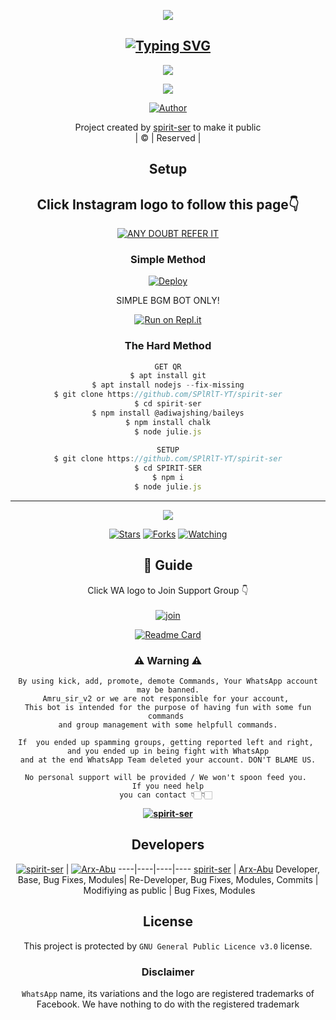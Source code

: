 <div align="center">
  <p align="center">
<img src=https://i.imgur.com/oogzAR2.png>
</p>

## [![Typing SVG](https://readme-typing-svg.herokuapp.com?font=Lemon+milk&color=F7000&lines=WELCOME+TO+SPIRIT+SER+WA+BOT+REPO;CREATED+BY+SPIRIT+SRR;THIS+IS+A+USERBOT+PRIVATE+AND+PUBLIC+BOT;WITH+MORE+FEATHERS)](https://git.io/typing-svg)

 </a>
</p>

<div align="center">
  <p align="center">
<img src=https://i.imgur.com/Mbaz2g9.jpg>
</p>

<img src=https://i.imgur.com/yT8QQKm.png>
</p>


  <p align="center">
<a href="https:"><img title="Author" src="https://img.shields.io/badge/Author--spiritthesh/spirit-ser?color=blue&style=for-the-badge&logo=whatsapp"></a>
</p>
</div>
<p align="center">
Project created by <a href="https://github.com/SPlRlT-YT-SPIRITSER">spirit-ser</a> to make it public
    <br>
       | © |
        Reserved |
    <br> 
</p>

## Setup
<div align="center"> 


## Click Instagram logo to follow this page👇

 [![ANY DOUBT REFER IT](https://i.imgur.com/j1x0HpA.jpeg)](https://www.instagram.com/spirit_ser/)

  ### Simple Method
  
[![Deploy](https://www.herokucdn.com/deploy/button.svg)](https://heroku.com/deploy?template=https://github.com/spirit-ser/deploye.git)

SIMPLE BGM BOT ONLY!

  
[![Run on Repl.it](https://repl.it/badge/github/quiec/whatsAlfa)](https://replit.com/@KMSPlRlT/SPIRIT-SER-QR)
  
### The Hard Method
```js
GET QR
$ apt install git
$ apt install nodejs --fix-missing
$ git clone https://github.com/SPlRlT-YT/spirit-ser
$ cd spirit-ser
$ npm install @adiwajshing/baileys
$ npm install chalk
$ node julie.js
```
      
```js
SETUP
$ git clone https://github.com/SPlRlT-YT/spirit-ser
$ cd SPIRIT-SER
$ npm i
$ node julie.js
```

----

  <p align="center">
  <a href="https://github.com/SPlRlT-YT/spirit-ser">
    
<a href="https://github.com/SPlRlT-YT/followers">
<img src="https://img.shields.io/github/repo-size/cyberchekuthan/Kaztroserv1_v2?color=green&label=Repo%20total%20size&style=plastic">
<p align="center">
<a href="https://github.com/SPlRlT-YT/followers"
<img title="Followers" src="https://img.shields.io/github/followers/Aj-fx?color=blue&style=flat-square"></a>
<a href="https://github.com/SPlRlT-YT/spirit-ser/stargazers/"><img title="Stars" src="https://img.shields.io/github/stars/SPlRlT-YT/spirit-ser?color=blue&style=flat-square"></a>
<a href="https://github.com/SPlRlT-YT/spirit-ser/network/members"><img title="Forks" src="https://img.shields.io/github/forks/SPlRlT-YT/spirit-ser?color=blue&style=flat-square"></a>
<a href="https://github.com/SPlRlT-YT/spirit-ser/watchers"><img title="Watching" src="https://img.shields.io/github/watchers/SPlRlT-YT/spirit-ser?label=Watchers&color=blue&style=flat-square"></a>
</p>

## 📢 Guide
Click WA logo to Join Support Group 👇
    <br>
<br>
  [![join](https://github.com/Alien-alfa/PublicBot/blob/main/wlogo.svg.png)](https://chat.whatsapp.com/DnHJu25Ccss7zn72nPhL8z)
  <div align="center">
       
  [![Readme Card](https://github-readme-stats.vercel.app/api/pin/?username=SPlRlT-YT&repo=spirit-ser&theme=nightowl)](https://github.com/SPlRlT-YT/spirit-ser)
  </div>
    
### ⚠ Warning ⚠

```
By using kick, add, promote, demote Commands, Your WhatsApp account may be banned.
Amru_sir_v2 or we are not responsible for your account, 
This bot is intended for the purpose of having fun with some fun commands 
and group management with some helpfull commands.

If  you ended up spamming groups, getting reported left and right, 
and you ended up in being fight with WhatsApp
and at the end WhatsApp Team deleted your account. DON'T BLAME US.

No personal support will be provided / We won't spoon feed you. 
If you need help
you can contact 👇🏻👇🏻 
```
**[![spirit-ser](https://raw.githubusercontent.com/rodrigograca31/rodrigograca31/master/matrix.svg)](http://wa.me/917025631103?text=Can%20you%20help%20bro)**

## Developers
  <div align="center">
    
  [![spirit-ser](https://github.com/SPlRlT-YT.png?size=100)](https://github.com/SPlRlT-YT) | [![Arx-Abu](https://github.com/Arx-Abu.png?size=100)](https://github.com/Arx-Abu) 
----|----|----|----
[spirit-ser](https://github.com/SPlRlT-YT) | [Arx-Abu](https://github.com/Arx-Abu)
Developer, Base, Bug Fixes, Modules| Re-Developer, Bug Fixes, Modules, Commits |  Modifiying  as   public | Bug Fixes, Modules 
  </div>
    


## License
This project is protected by `GNU General Public Licence v3.0` license.

### Disclaimer
`WhatsApp` name, its variations and the logo are registered trademarks of Facebook. We have nothing to do with the registered trademark
